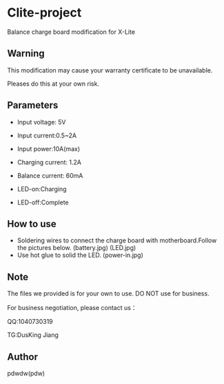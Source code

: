 # Clite-project
Balance charge board modification for X-Lite

## Warning
This modification may cause your warranty certificate to be unavailable.

Pleases do this at your own risk.

## Parameters
*  Input voltage: 5V
*  Input current:0.5~2A
*  Input power:10A(max)
*  Charging current: 1.2A
*  Balance current: 60mA

*  LED-on:Charging
*  LED-off:Complete

## How to use
*  Soldering wires to connect the charge board with motherboard.Follow the pictures below.
(battery.jpg)
(LED.jpg)
*  Use hot glue to solid the LED.
(power-in.jpg)

## Note
The files we provided is for your own to use. DO NOT use for business.

For business negotiation, please contact us：

QQ:1040730319

TG:DusKing Jiang

## Author

pdwdw(pdw)
